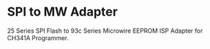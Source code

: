 # SPI to MW Adapter
25 Series SPI Flash to 93c Series Microwire EEPROM ISP Adapter for CH341A Programmer.
